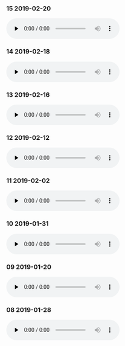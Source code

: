 ### 15 2019-02-20

<audio id="audio" controls="controls" preload="none">
    <source id="mp3" src="../../audio/self/15.m4a">
</audio>


### 14 2019-02-18

<audio id="audio" controls="controls" preload="none">
    <source id="mp3" src="../../audio/self/14.m4a">
</audio>

### 13 2019-02-16

<audio id="audio" controls="controls" preload="none">
    <source id="mp3" src="../../audio/self/13.m4a">
</audio>

### 12 2019-02-12

<audio id="audio" controls="controls" preload="none">
    <source id="mp3" src="../../audio/self/12.m4a">
</audio>

### 11 2019-02-02

<audio id="audio" controls="controls" preload="none">
    <source id="mp3" src="../../audio/self/11.m4a">
</audio>

### 10 2019-01-31

<audio id="audio" controls="controls" preload="none">
    <source id="mp3" src="../../audio/self/10.m4a">
</audio>

### 09 2019-01-20

<audio id="audio" controls="controls" preload="none">
    <source id="mp3" src="../../audio/self/09.m4a">
</audio>

### 08 2019-01-28

<audio id="audio" controls="controls" preload="none">
    <source id="mp3" src="../../audio/self/08.m4a">
</audio>